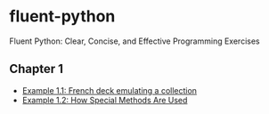 # fluent-python
Fluent Python: Clear, Concise, and Effective Programming Exercises

## Chapter 1

- [Example 1.1: French deck emulating a collection](chapters/1/example_1_1.py)
- [Example 1.2: How Special Methods Are Used](chapters/1/example_1_2.py)